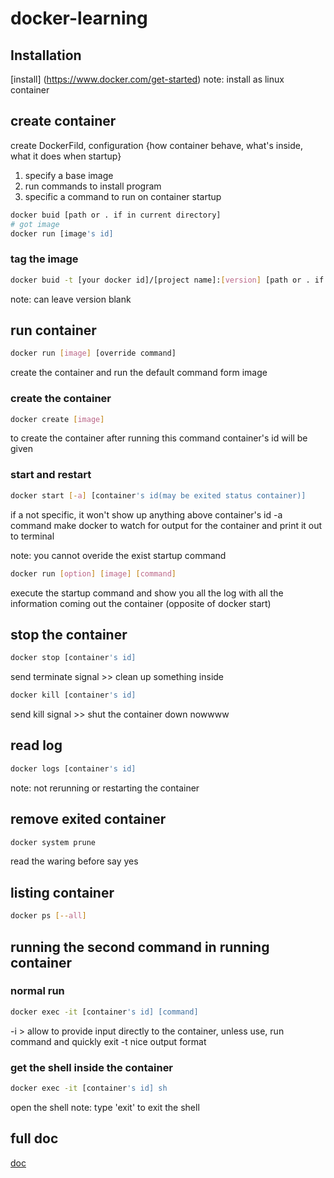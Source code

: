 # docker-learning

## Installation
[install] (https://www.docker.com/get-started)
note: install as linux container

## create container 

create DockerFild, configuration {how container behave, what's inside, what it does when startup}
1. specify a base image
2. run commands to install program
3. specific a command to run on container startup

```bash
docker buid [path or . if in current directory] 
# got image
docker run [image's id]
```

### tag the image

```bash
docker buid -t [your docker id]/[project name]:[version] [path or . if in current directory]
```

note: can leave version blank

## run container

```bash
docker run [image] [override command]
```
create the container and run the default command form image

### create the container

```bash
docker create [image]
```

to create the container after running this command container's id will be given

### start and restart

```bash
docker start [-a] [container's id(may be exited status container)]
```
if a not specific, it won't show up anything above container's id
-a command make docker to watch for output for the container and print it out to terminal

note: you cannot overide the exist startup command

```bash
docker run [option] [image] [command]
```

execute the startup command and show you all the log with all the information coming out the container (opposite of docker start)

## stop the container

```bash
docker stop [container's id]
```
send terminate signal >> clean up something inside

```bash
docker kill [container's id]
```
send kill signal >> shut the container down nowwww

## read log

```bash
docker logs [container's id]
```
note: not rerunning or restarting the container

## remove exited container

```bash
docker system prune
```

read the waring before say yes

## listing container

```bash
docker ps [--all]
```

## running the second command in running container

### normal run

```bash
docker exec -it [container's id] [command]
```
-i > allow to  provide input directly to the container, unless use, run command and quickly exit
-t nice output format

### get the shell inside the container

```bash
docker exec -it [container's id] sh
```
open the shell
note: type 'exit' to exit the shell

## full doc
[doc](https://docs.docker.com/engine/reference/commandline/docker/)